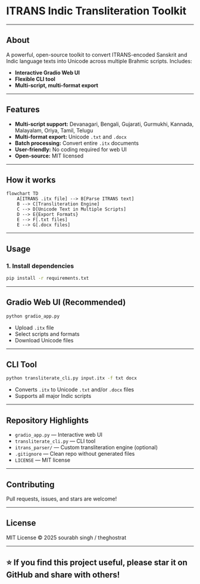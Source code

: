 # ITRANS Indic Transliteration Toolkit

---

## About

A powerful, open-source toolkit to convert ITRANS-encoded Sanskrit and Indic language texts into Unicode across multiple Brahmic scripts. Includes:

- **Interactive Gradio Web UI**
- **Flexible CLI tool**
- **Multi-script, multi-format export**

---

## Features

- **Multi-script support:** Devanagari, Bengali, Gujarati, Gurmukhi, Kannada, Malayalam, Oriya, Tamil, Telugu
- **Multi-format export:** Unicode `.txt` and `.docx`
- **Batch processing:** Convert entire `.itx` documents
- **User-friendly:** No coding required for web UI
- **Open-source:** MIT licensed

---

## How it works

```mermaid
flowchart TD
    A[ITRANS .itx file] --> B[Parse ITRANS text]
    B --> C[Transliteration Engine]
    C --> D[Unicode Text in Multiple Scripts]
    D --> E{Export Formats}
    E --> F[.txt files]
    E --> G[.docx files]
```

---

## Usage

### 1. Install dependencies

```bash
pip install -r requirements.txt
```

---

## Gradio Web UI (Recommended)

```bash
python gradio_app.py
```

- Upload `.itx` file
- Select scripts and formats
- Download Unicode files

---

## CLI Tool

```bash
python transliterate_cli.py input.itx -f txt docx
```

- Converts `.itx` to Unicode `.txt` and/or `.docx` files
- Supports all major Indic scripts

---

## Repository Highlights

- `gradio_app.py` — Interactive web UI
- `transliterate_cli.py` — CLI tool
- `itrans_parser/` — Custom transliteration engine (optional)
- `.gitignore` — Clean repo without generated files
- `LICENSE` — MIT license

---

## Contributing

Pull requests, issues, and stars are welcome!

---

## License

MIT License © 2025 sourabh singh / theghostrat

---

## ⭐ If you find this project useful, please star it on GitHub and share with others!